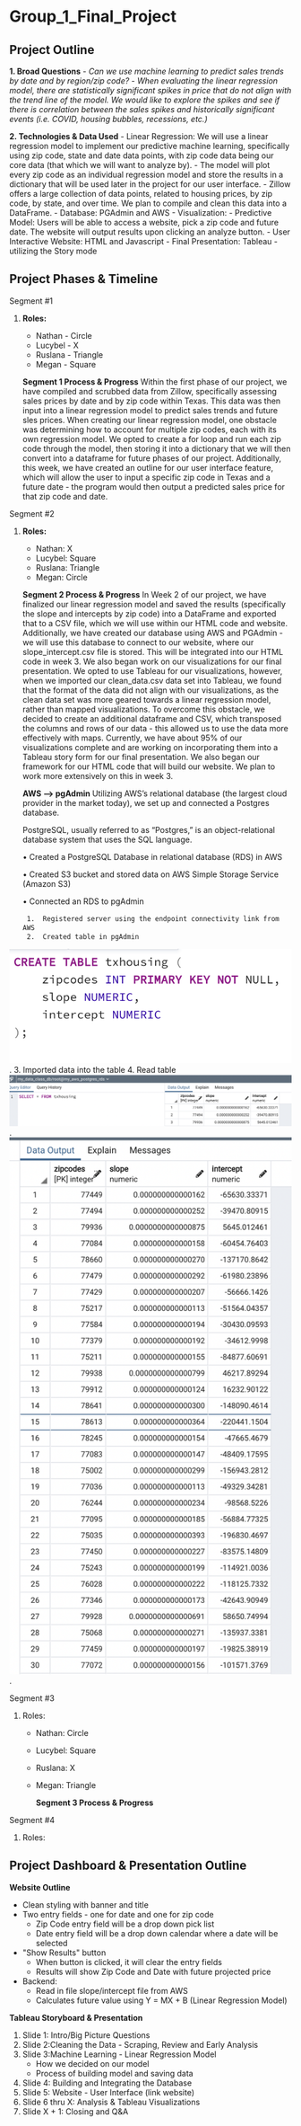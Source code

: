 # Group_1_Final_Project

## **Project Outline**

**1. Broad Questions**
    - *Can we use machine learning to predict sales trends by date and by region/zip code?*
    - *When evaluating the linear regression model, there are statistically significant spikes in price that do not align with the trend line of the model. We would like to explore the spikes and see if there is correlation between the sales spikes and historically significant events (i.e. COVID, housing bubbles, recessions, etc.)*

**2. Technologies & Data Used** 
    - Linear Regression: We will use a linear regression model to implement our predictive machine learning, specifically using zip code, state and date data points, with zip code data being our core data (that which we will want to analyze by). 
        - The model will plot every zip code as an individual regression model and store the results in a dictionary that will be used later in the project for our user interface. 
    - Zillow offers a large collection of data points, related to housing prices, by zip code, by state, and over time. We plan to compile and clean this data into a DataFrame. 
    - Database: PGAdmin and AWS
    - Visualization: 
        - Predictive Model: Users will be able to access a website, pick a zip code and future date. The website will output results upon clicking an analyze button. 
        - User Interactive Website: HTML and Javascript
        - Final Presentation: Tableau - utilizing the Story mode
  

## **Project Phases & Timeline**
Segment #1
1. **Roles:** 
    - Nathan - Circle
    - Lucybel - X 
    - Ruslana - Triangle
    - Megan - Square

    **Segment 1 Process & Progress**
    Within the first phase of our project, we have compiled and scrubbed data from Zillow, specifically assessing sales prices by date and by zip code within Texas. This data was then input into a linear regression model to predict sales trends and future sles prices. When creating our linear regression model, one obstacle was determining how to account for multiple zip codes, each with its own regression model. We opted to create a for loop and run each zip code through the model, then storing it into a dictionary that we will then convert into a dataframe for future phases of our project. Additionally, this week, we have created an outline for our user interface feature, which will allow the user to input a specific zip code in Texas and a future date - the program would then output a predicted sales price for that zip code and date. 


Segment #2
1. **Roles:**
    - Nathan: X
    - Lucybel: Square
    - Ruslana: Triangle
    - Megan: Circle 

    **Segment 2 Process & Progress**
    In Week 2 of our project, we have finalized our linear regression model and saved the results (specifically the slope and intercepts by zip code) into a DataFrame and exported that to a CSV file, which we will use within our HTML code and website. Additionally, we have created our database using AWS and PGAdmin - we will use this database to connect to our website, where our slope_intercept.csv file is stored. This will be integrated into our HTML code in week 3. We also began work on our visualizations for our final presentation. We opted to use Tableau for our visualizations, however, when we imported our clean_data.csv data set into Tableau, we found that the format of the data did not align with our visualizations, as the clean data set was more geared towards a linear regression model, rather than mapped visualizations. To overcome this obstacle, we decided to create an additional dataframe and CSV, which transposed the columns and rows of our data - this allowed us to use the data more effectively with maps. Currently, we have about 95% of our visualizations complete and are working on incorporating them into a Tableau story form for our final presentation. We also began our framework for our HTML code that will build our website. We plan to work more extensively on this in week 3. 

    **AWS --> pgAdmin**
    Utilizing AWS’s relational database (the largest cloud provider in the market today), we set up and connected a Postgres database. 

    PostgreSQL, usually referred to as “Postgres,” is an object-relational database system that uses the SQL language.  

    •	Created a PostgreSQL Database in relational database (RDS) in AWS

    •	Created S3 bucket and stored data on AWS Simple Storage Service (Amazon S3)

    •	Connected an RDS to pgAdmin

		1.	Registered server using the endpoint connectivity link from AWS
		2.	Created table in pgAdmin 
![image_1](Resources/image_1.png).
		3.	Imported data into the table
		4.	Read table 
![image_2](Resources/image_2.png).
![image_3](Resources/image_3.png).

Segment #3
1. Roles: 
    - Nathan: Circle
    - Lucybel: Square
    - Ruslana: X
    - Megan: Triangle

       **Segment 3 Process & Progress**

Segment #4
1. Roles: 


## **Project Dashboard & Presentation Outline**

**Website Outline**
- Clean styling with banner and title
- Two entry fields - one for date and one for zip code
    - Zip Code entry field will be a drop down pick list
    - Date entry field will be a drop down calendar where a date will be selected
- "Show Results" button
    - When button is clicked, it will clear the entry fields
    - Results will show Zip Code and Date with future projected price
- Backend: 
    - Read in file slope/intercept file from AWS
    - Calculates future value using Y = MX + B (Linear Regression Model)

**Tableau Storyboard & Presentation**
1. Slide 1: Intro/Big Picture Questions
2. Slide 2:Cleaning the Data - Scraping, Review and Early Analysis
3. Slide 3:Machine Learning - Linear Regression Model
    - How we decided on our model
    - Process of building model and saving data
4. Slide 4: Building and Integrating the Database
5. Slide 5: Website - User Interface (link website)
6. Slide 6 thru X: Analysis & Tableau Visualizations
7. Slide X + 1: Closing and Q&A



